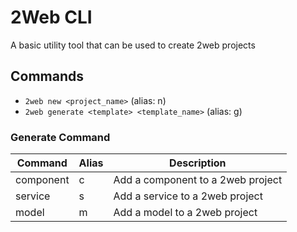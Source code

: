 # 2Web CLI

A basic utility tool that can be used to create 2web projects

## Commands

- `2web new <project_name>` (alias: n)
- `2web generate <template> <template_name>` (alias: g)

### Generate Command

| Command   | Alias | Description                       |
| --------- | ----- | --------------------------------- |
| component | c     | Add a component to a 2web project |
| service   | s     | Add a service to a 2web project   |
| model     | m     | Add a model to a 2web project     |
